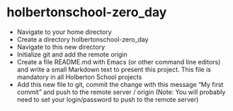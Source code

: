 # holbertonschool-zero_day

















*  Navigate to your home directory
*  Create a directory holbertonschool-zero_day
*  Navigate to this new directory
*  Initialize git and add the remote origin
*  Create a file README.md with Emacs (or other command line editors) and write a small Markdown text to present this project. This file is mandatory in all Holberton School projects
*  Add this new file to git, commit the change with this message “My first commit” and push to the remote server / origin (Note: You will probably need to set your login/password to push to the remote server)
